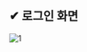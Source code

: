 ##  ✔ 로그인 화면


![1](https://user-images.githubusercontent.com/73989505/144612625-8080fc52-4c43-4ffb-bf4e-13acbd28ce98.JPG)

